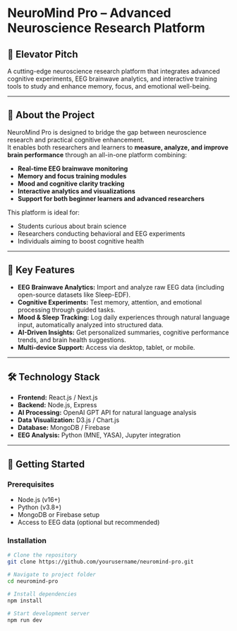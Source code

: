 # NeuroMind Pro – Advanced Neuroscience Research Platform

## 📌 Elevator Pitch
A cutting-edge neuroscience research platform that integrates advanced cognitive experiments, EEG brainwave analytics, and interactive training tools to study and enhance memory, focus, and emotional well-being.

---

## 🧠 About the Project
NeuroMind Pro is designed to bridge the gap between neuroscience research and practical cognitive enhancement.  
It enables both researchers and learners to **measure, analyze, and improve brain performance** through an all-in-one platform combining:

- **Real-time EEG brainwave monitoring**
- **Memory and focus training modules**
- **Mood and cognitive clarity tracking**
- **Interactive analytics and visualizations**
- **Support for both beginner learners and advanced researchers**

This platform is ideal for:
- Students curious about brain science
- Researchers conducting behavioral and EEG experiments
- Individuals aiming to boost cognitive health

---

## 🎯 Key Features
- **EEG Brainwave Analytics:** Import and analyze raw EEG data (including open-source datasets like Sleep-EDF).
- **Cognitive Experiments:** Test memory, attention, and emotional processing through guided tasks.
- **Mood & Sleep Tracking:** Log daily experiences through natural language input, automatically analyzed into structured data.
- **AI-Driven Insights:** Get personalized summaries, cognitive performance trends, and brain health suggestions.
- **Multi-device Support:** Access via desktop, tablet, or mobile.

---

## 🛠 Technology Stack
- **Frontend:** React.js / Next.js
- **Backend:** Node.js, Express
- **AI Processing:** OpenAI GPT API for natural language analysis
- **Data Visualization:** D3.js / Chart.js
- **Database:** MongoDB / Firebase
- **EEG Analysis:** Python (MNE, YASA), Jupyter integration

---

## 🚀 Getting Started

### Prerequisites
- Node.js (v16+)
- Python (v3.8+)
- MongoDB or Firebase setup
- Access to EEG data (optional but recommended)

### Installation
```bash
# Clone the repository
git clone https://github.com/yourusername/neuromind-pro.git

# Navigate to project folder
cd neuromind-pro

# Install dependencies
npm install

# Start development server
npm run dev
